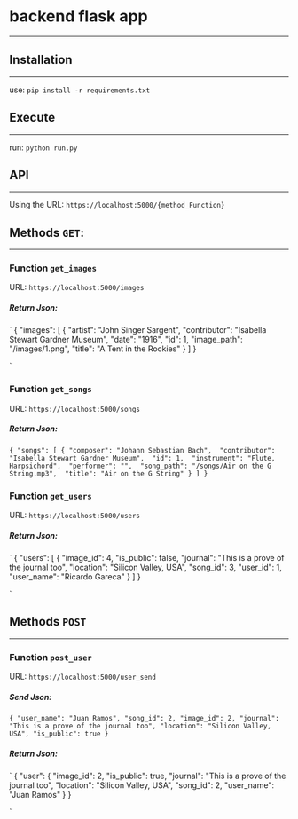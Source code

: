 # backend flask app
-------

## Installation
-----
use: `pip install -r requirements.txt`

## Execute
-----
run: `python run.py`

## API
-----

Using the URL:
`https://localhost:5000/{method_Function}`

## Methods `GET`:
-----

### Function `get_images`

URL: `https://localhost:5000/images`

##### Return Json:

`
{
  "images": [
    {
      "artist": "John Singer Sargent", 
      "contributor": "Isabella Stewart Gardner Museum", 
      "date": "1916", 
      "id": 1, 
      "image_path": "/images/1.png", 
      "title": "A Tent in the Rockies"
    }
   ]
}

`

### Function `get_songs`

URL: `https://localhost:5000/songs`

##### Return Json:

`
{
  "songs": [
    {
      "composer": "Johann Sebastian Bach", 
      "contributor": "Isabella Stewart Gardner Museum", 
      "id": 1, 
      "instrument": "Flute, Harpsichord", 
      "performer": "", 
      "song_path": "/songs/Air on the G String.mp3", 
      "title": "Air on the G String"
    }
   ]
}
`

### Function `get_users`

URL: `https://localhost:5000/users`

##### Return Json:

`
{
  "users": [
    {
      "image_id": 4, 
      "is_public": false, 
      "journal": "This is a prove of the journal too", 
      "location": "Silicon Valley, USA", 
      "song_id": 3, 
      "user_id": 1, 
      "user_name": "Ricardo Gareca"
    }
   ]
}

`

## Methods `POST`
-----

### Function `post_user`

URL: `https://localhost:5000/user_send`

##### Send Json:

`
{
            "user_name": "Juan Ramos",
            "song_id": 2,
            "image_id": 2,
            "journal": "This is a prove of the journal too",
            "location": "Silicon Valley, USA",
            "is_public": true
        }
`

##### Return Json:

`
{
    "user": {
        "image_id": 2,
        "is_public": true,
        "journal": "This is a prove of the journal too",
        "location": "Silicon Valley, USA",
        "song_id": 2,
        "user_name": "Juan Ramos"
    }
}

`

